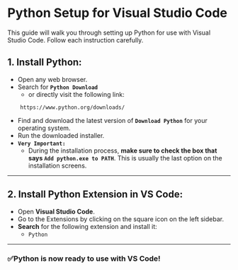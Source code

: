 
# Python Setup for Visual Studio Code

This guide will walk you through setting up Python for use with Visual Studio Code. Follow each instruction carefully.



## **1. Install Python:**

* Open any web browser.
* Search for **`Python Download`** 
    * or directly visit the following link:
```
    https://www.python.org/downloads/
```


* Find and download the latest version of **`Download Python`** for your operating system.
* Run the downloaded installer.
* **`Very Important:`**  
    * During the installation process, **make sure to check the box that says `Add python.exe to PATH`**. This is usually the last option on the installation screens.



---

## **2. Install Python Extension in VS Code:**

* Open **Visual Studio Code**.
* Go to the Extensions by clicking on the square icon on the left sidebar.
* **Search** for the following extension and install it:
    * `Python`

---

### ✅Python is now ready to use with VS Code!